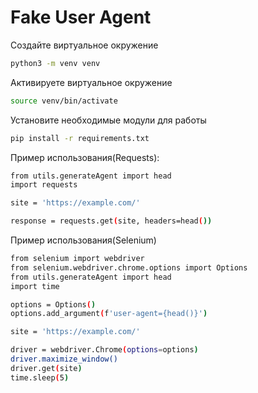 # Fake User Agent

Создайте виртуальное окружение
```sh
python3 -m venv venv
```

Активируете виртуальное окружение
```sh
source venv/bin/activate
```

Установите необходимые модули для работы
```sh
pip install -r requirements.txt
```
Пример использования(Requests):
```sh
from utils.generateAgent import head
import requests

site = 'https://example.com/'

response = requests.get(site, headers=head())
```

Пример использования(Selenium)
```sh
from selenium import webdriver
from selenium.webdriver.chrome.options import Options
from utils.generateAgent import head
import time

options = Options()
options.add_argument(f'user-agent={head()}')

site = 'https://example.com/'

driver = webdriver.Chrome(options=options)
driver.maximize_window()
driver.get(site)
time.sleep(5)
```
